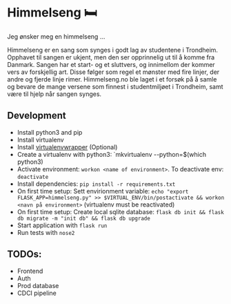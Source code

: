 # Himmelseng 🛏
Jeg ønsker meg en himmelseng ...

Himmelseng er en sang som synges i godt lag av studentene i Trondheim. Opphavet til sangen er ukjent, men den ser opprinnelig ut til å komme fra Danmark.
Sangen har et start- og et sluttvers, og innimellom der kommer vers av forskjellig art. Disse følger som regel et mønster med fire linjer, der andre og fjerde linje rimer.
Himmelseng.no ble laget i et forsøk på å samle og bevare de mange versene som finnest i studentmiljøet i Trondheim, samt være til hjelp når sangen synges.

## Development
* Install python3 and pip
* Install virtualenv
* Install [virtualenvwrapper](http://virtualenvwrapper.readthedocs.io/en/latest/install.html) (Optional)
* Create a virtualenv with python3: `mkvirtualenv --python=$(which python3) <name of environment>
* Activate environment: `workon <name of environment>`. To deactivate env: `deactivate`
* Install dependencies: `pip install -r requirements.txt`
* On first time setup: Sett envirionment variable: `echo "export FLASK_APP=himmelseng.py" >> $VIRTUAL_ENV/bin/postactivate && workon <navn på environment>` (virtualenv must be reactivated)
* On first time setup: Create local sqlite database: `flask db init && flask db migrate -m "init db" && flask db upgrade`
* Start application with `flask run`
* Run tests with `nose2`

## TODOs:

- Frontend
- Auth
- Prod database
- CDCI pipeline

